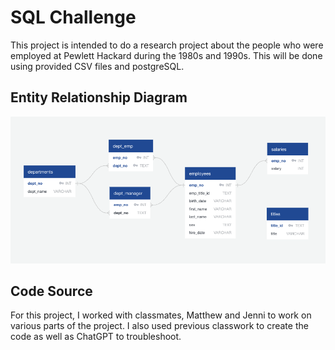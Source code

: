 # SQL Challenge
This project is intended to do a research project about the people who were employed at Pewlett Hackard during the 1980s and 1990s. This will be done using provided CSV files and postgreSQL.

## Entity Relationship Diagram
!["ERD"](EmployeeSQL/ERD.png)

## Code Source
For this project, I worked with classmates, Matthew and Jenni to work on various parts of the project. I also used previous classwork to create the code as well as ChatGPT to troubleshoot.